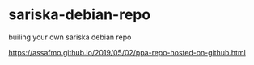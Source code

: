 # sariska-debian-repo

builing your own sariska debian repo

https://assafmo.github.io/2019/05/02/ppa-repo-hosted-on-github.html
